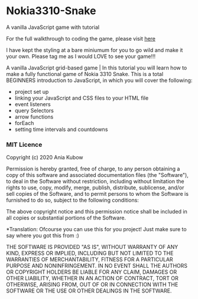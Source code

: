 # Nokia3310-Snake
A vanilla JavaScript game with tutorial

For the full walkthrough to coding the game, please visit [here](https://www.youtube.com/watch?v=rui2tRRVtc0)

I have kept the styling at a bare miniumum for you to go wild and make it your own. Please tag me as I would LOVE to see your game!!!

A vanilla JavaScript grid-based game | In this tutorial you will learn how to make a fully functional game of Nokia 3310 Snake. This is a total BEGINNERS introduction to JavaScript, in which you will cover the following:

* project set up
* linking your JavaScript and CSS files to your HTML file
* event listeners
* query Selectors
* arrow functions
* forEach
* setting time intervals and countdowns


### MIT Licence

Copyright (c) 2020 Ania Kubow

Permission is hereby granted, free of charge, to any person obtaining a copy of this software and associated documentation files (the "Software"), to deal in the Software without restriction, including without limitation the rights to use, copy, modify, merge, publish, distribute, sublicense, and/or sell copies of the Software, and to permit persons to whom the Software is furnished to do so, subject to the following conditions:

The above copyright notice and this permission notice shall be included in all copies or substantial portions of the Software.

*Translation: Ofcourse you can use this for you project! Just make sure to say where you got this from :)

THE SOFTWARE IS PROVIDED "AS IS", WITHOUT WARRANTY OF ANY KIND, EXPRESS OR IMPLIED, INCLUDING BUT NOT LIMITED TO THE WARRANTIES OF MERCHANTABILITY, FITNESS FOR A PARTICULAR PURPOSE AND NONINFRINGEMENT. IN NO EVENT SHALL THE AUTHORS OR COPYRIGHT HOLDERS BE LIABLE FOR ANY CLAIM, DAMAGES OR OTHER LIABILITY, WHETHER IN AN ACTION OF CONTRACT, TORT OR OTHERWISE, ARISING FROM, OUT OF OR IN CONNECTION WITH THE SOFTWARE OR THE USE OR OTHER DEALINGS IN THE SOFTWARE.
 
